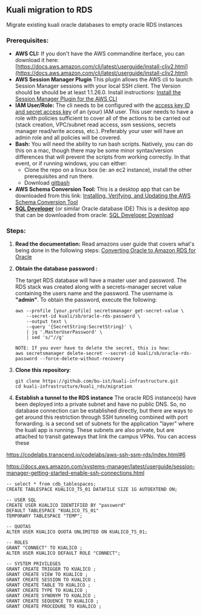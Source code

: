 ## Kuali migration to RDS

Migrate existing kuali oracle databases to empty oracle RDS instances

### Prerequisites:

- **AWS CLI:** 
  If you don't have the AWS commandline iterface, you can download it here:
  [https://docs.aws.amazon.com/cli/latest/userguide/install-cliv2.html](https://docs.aws.amazon.com/cli/latest/userguide/install-cliv2.html)
- **AWS Session Manager Plugin**
  This plugin allows the AWS cli to launch Session Manager sessions with your local SSH client. The Version should be should be at least 1.1.26.0.
  Install instructions: [Install the Session Manager Plugin for the AWS CLI](https://docs.aws.amazon.com/systems-manager/latest/userguide/session-manager-working-with-install-plugin.html)
- **IAM User/Role:**
  The cli needs to be configured with the [access key ID and secret access key](https://docs.aws.amazon.com/general/latest/gr/aws-sec-cred-types.html#access-keys-and-secret-access-keys) of an (your) IAM user. This user needs to have a role with policies sufficient to cover all of the actions to be carried out (stack creation, VPC/subnet read access, ssm sessions, secrets manager read/write access, etc.). Preferably your user will have an admin role and all policies will be covered.
- **Bash:**
  You will need the ability to run bash scripts. Natively, you can do this on a mac, though there may be some minor syntax/version differences that will prevent the scripts from working correctly. In that event, or if running windows, you can either:
  - Clone the repo on a linux box (ie: an ec2 instance), install the other prerequisites and run there.
  - Download [gitbash](https://git-scm.com/downloads)
- **AWS Schema Conversion Tool:**
  This is a desktop app that can be downloaded from this link: [Installing, Verifying, and Updating the AWS Schema Conversion Tool](https://docs.aws.amazon.com/SchemaConversionTool/latest/userguide/CHAP_Installing.html)
- **[SQL Developer](https://www.oracle.com/tools/technologies/whatis-sql-developer.html)** (or similar Oracle database IDE)
  This is a desktop app that can be downloaded from oracle: [SQL Developer Download](https://www.oracle.com/tools/downloads/sqldev-downloads.html)

### Steps:

1. **Read the documentation:**
   Read amazons user guide that covers what's being done in the following steps: [Converting Oracle to Amazon RDS for Oracle](https://docs.aws.amazon.com/SchemaConversionTool/latest/userguide/CHAP_Source.Oracle.ToRDSOracle.html)

2. **Obtain the database password :**

   The target RDS database will have a master user and password.
   The RDS stack was created along with a secrets-manager secret value containing the users name and the password.
   The username is **"admin"**. To obtain the password, execute the following:

   ```
   aws --profile [your.profile] secretsmanager get-secret-value \
       --secret-id kuali/sb/oracle-rds-password \
       --output text \
       --query '{SecretString:SecretString}' \
       | jq '.MasterUserPassword' \
       | sed 's/"//g'
       
   NOTE: If you ever have to delete the secret, this is how:
   aws secretsmanager delete-secret --secret-id kuali/sb/oracle-rds-password --force-delete-without-recovery
   ```

3. **Clone this repository**:

   ```
   git clone https://github.com/bu-ist/kuali-infrastructure.git
   cd kuali-infrastructure/kuali_rds/migration
   ```

4. **Establish a tunnel to the RDS instance**
   The oracle RDS instance(s) have been deployed into a private subnet and have no public DNS. So, no database connection can be established directly, but there are ways to get around this restriction through SSH tunneling combined with port forwarding.
   is a second set of subnets for the application "layer" where the kuali app is running. These subnets are also private, but are attached to transit gateways that link the campus VPNs. You can access these





https://codelabs.transcend.io/codelabs/aws-ssh-ssm-rds/index.html#6

https://docs.aws.amazon.com/systems-manager/latest/userguide/session-manager-getting-started-enable-ssh-connections.html

```
-- select * from cdb_tablespaces;
CREATE TABLESPACE KUALICO_TS_01 DATAFILE SIZE 1G AUTOEXTEND ON;

-- USER SQL
CREATE USER KUALICO IDENTIFIED BY "password"  
DEFAULT TABLESPACE "KUALICO_TS_01"
TEMPORARY TABLESPACE "TEMP";

-- QUOTAS
ALTER USER KUALICO QUOTA UNLIMITED ON KUALICO_TS_01;

-- ROLES
GRANT "CONNECT" TO KUALICO ;
ALTER USER KUALICO DEFAULT ROLE "CONNECT";

-- SYSTEM PRIVILEGES
GRANT CREATE TRIGGER TO KUALICO ;
GRANT CREATE VIEW TO KUALICO ;
GRANT CREATE SESSION TO KUALICO ;
GRANT CREATE TABLE TO KUALICO ;
GRANT CREATE TYPE TO KUALICO ;
GRANT CREATE SYNONYM TO KUALICO ;
GRANT CREATE SEQUENCE TO KUALICO ;
GRANT CREATE PROCEDURE TO KUALICO ;

```


